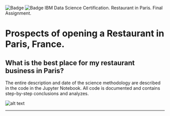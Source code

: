 ![Badge](https://github.com/Fenixkriss/IBM_Paris_Restaurant/blob/master/Specialization_Certificate_Emblem_ADS_Final_min.png) ![Badge](https://github.com/Fenixkriss/IBM_Paris_Restaurant/blob/master/Applied_Data_Science_Capstone_min.png)
IBM Data Science Certification. Restaurant in Paris. Final Assignment. 

# Prospects of opening a Restaurant in Paris, France. 
## What is the best place for my restaurant business in Paris?

The entire description and date of the science methodology are described in the code in the Jupyter Notebook.
All code is documented and contains step-by-step conclusions and analyzes.

![alt text](https://github.com/Fenixkriss/IBM_Paris_Restaurant/blob/master/Paris_finalmap_clusters.jpg)

---

